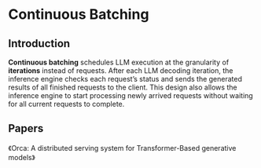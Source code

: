 # Continuous Batching

## Introduction

**Continuous batching** schedules LLM execution at the granularity of **iterations** instead of requests. After each LLM decoding iteration, the inference engine checks each request’s status and sends the generated results of all finished requests to the client. This design also allows the inference engine to start processing newly arrived requests without waiting for all current requests to complete.

## Papers

《Orca: A distributed serving system for Transformer-Based generative models》
